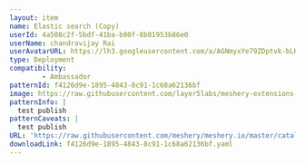 ```yaml
---
layout: item
name: Elastic search (Copy)
userId: 4a508c2f-5bdf-41ba-b00f-8b81953b86e0
userName: chandravijay Rai
userAvatarURL: https://lh3.googleusercontent.com/a/AGNmyxYe79ZDptvk-bLHVH3JPa8Uj88asr6r_aT405fsbw=s96-c
type: Deployment
compatibility: 
        - Ambassador
patternId: f4126d9e-1895-4843-8c91-1c68a62136bf
image: https://raw.githubusercontent.com/layer5labs/meshery-extensions-packages/master/action-assets/design-assets/f4126d9e-1895-4843-8c91-1c68a62136bf.png
patternInfo: |
  test publish
patternCaveats: |
  test publish
URL: 'https://raw.githubusercontent.com/meshery/meshery.io/master/catalog/f4126d9e-1895-4843-8c91-1c68a62136bf.yaml'
downloadLink: f4126d9e-1895-4843-8c91-1c68a62136bf.yaml
---
```


